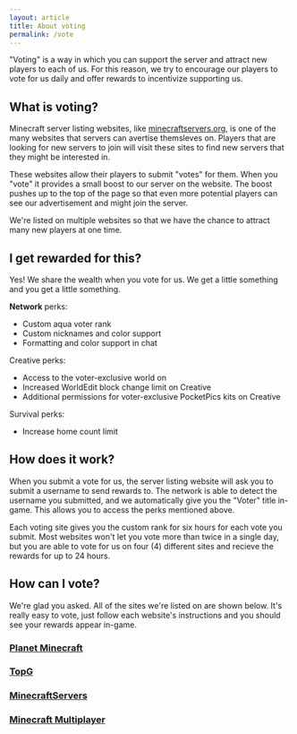 ```yaml
---
layout: article
title: About voting
permalink: /vote
---
```


"Voting" is a way in which you can support the server and attract new players to each of us. For this reason, we try to encourage our players to vote for us daily and offer rewards to incentivize supporting us.

## What is voting?
Minecraft server listing websites, like [minecraftservers.org](https://minecraftservers.org/), is one of the many websites that servers can avertise themsleves on. Players that are looking for new servers to join will visit these sites to find new servers that they might be interested in. 

These websites allow their players to submit "votes" for them. When you "vote" it provides a small boost to our server on the website. The boost pushes up to the top of the page so that even more potential players can see our advertisement and might join the server. 

We're listed on multiple websites so that we have the chance to attract many new players at one time.

## I get rewarded for this?
Yes! We share the wealth when you vote for us. We get a little something and you get a little something.

**Network** perks:
* Custom aqua voter rank
* Custom nicknames and color support
* Formatting and color support in chat

<span class="creative">Creative</span> perks:
* Access to the voter-exclusive world on 
* Increased WorldEdit block change limit on <span class="creative">Creative</span>
* Additional permissions for voter-exclusive PocketPics kits on <span class="creative">Creative</span>

<span class="survival">Survival</span> perks:
* Increase home count limit

## How does it work?
When you submit a vote for us, the server listing website will ask you to submit a username to send rewards to. The network is able to detect the username you submitted, and we automatically give you the "Voter" title in-game. This allows you to access the perks mentioned above.

Each voting site gives you the custom rank for six hours for each vote you submit. Most websites won't let you vote more than twice in a single day, but you are able to vote for us on four (4) different sites and recieve the rewards for up to 24 hours.

## How can I vote?
We're glad you asked. All of the sites we're listed on are shown below. It's really easy to vote, just follow each website's instructions and you should see your rewards appear in-game.

<div class="grid-container">
  <div class="grid grid--py-3">
    <div class="cell cell--6">
        <div>
            <a href="{{ site.baseurl }}/pmc">
            <div class="card card--clickable">
                <div class="card__content">
                    <div class="card__header">
                        <h3>Planet Minecraft</h3>
                    </div>
                </div>
            </div>
            </a>
        </div>
    </div>
    <div class="cell cell--6">
        <div>
            <a href="{{ site.baseurl }}/topg">
            <div class="card card--clickable">
                <div class="card__content">
                    <div class="card__header">
                        <h3>TopG</h3>
                    </div>
                </div>
            </div>
            </a>
        </div>
    </div>
    <div class="cell cell--6">
        <div>
            <a href="{{ site.baseurl }}/mcs">
            <div class="card card--clickable">
                <div class="card__content">
                    <div class="card__header">
                        <h3>MinecraftServers</h3>
                    </div>
                </div>
            </div>
            </a>
        </div>
    </div>
    <div class="cell cell--6">
        <div>
            <a href="{{ site.baseurl }}/mcmp">
            <div class="card card--clickable">
                <div class="card__content">
                    <div class="card__header">
                        <h3>Minecraft Multiplayer</h3>
                    </div>
                </div>
            </div>
            </a>
        </div>
    </div>
  </div>
</div>